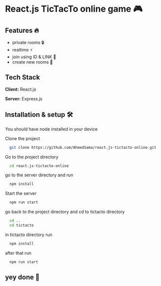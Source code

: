 
# React.js TicTacTo online game 🎮


## Features 🔥

- private rooms 🔒
- realtime ⚡️
- join using ID & LINK 🔌
- create new rooms 🎉


## Tech Stack

**Client:** React.js

**Server:** Express.js


## Installation & setup 🛠

You should have node installed in your device

Clone the project

```bash
  git clone https://github.com/AhmedSama/react.js-tictacto-online.git
```

Go to the project directory

```bash
  cd react.js-tictacto-online
```

go to the server directory and run

```bash
  npm install
```

Start the server

```bash
  npm run start
```
go back to the project directory and cd to tictacto directory

```bash
  cd ..
  cd tictacto
```
in tictacto directory run
```bash
  npm install
```
after that run
```bash
  npm run start
```
## yey done 💖


